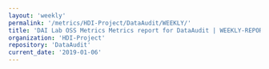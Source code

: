 ```yaml
---
layout: 'weekly'
permalink: '/metrics/HDI-Project/DataAudit/WEEKLY/'
title: 'DAI Lab OSS Metrics Metrics report for DataAudit | WEEKLY-REPORT-2019-01-06'
organization: 'HDI-Project'
repository: 'DataAudit'
current_date: '2019-01-06'
---
```

